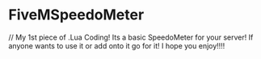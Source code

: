# FiveMSpeedoMeter

// My 1st piece of .Lua Coding! Its a basic SpeedoMeter for your server! If anyone wants to use it or add onto it go for it! I hope you enjoy!!!!
